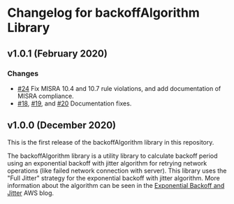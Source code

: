 # Changelog for backoffAlgorithm Library

## v1.0.1 (February 2020)

### Changes

- [#24](https://github.com/FreeRTOS/backoffAlgorithm/pull/24) Fix MISRA 10.4 and 10.7 rule violations, and add documentation of MISRA compliance.
- [#18](https://github.com/FreeRTOS/backoffAlgorithm/pull/18), [#19](https://github.com/FreeRTOS/backoffAlgorithm/pull/19), and [#20](https://github.com/FreeRTOS/backoffAlgorithm/pull/20) Documentation fixes.

## v1.0.0 (December 2020)

This is the first release of the backoffAlgorithm library in this repository.

The backoffAlgorithm library is a utility library to calculate backoff period using an exponential backoff with jitter algorithm for retrying network operations (like failed network connection with server).
This library uses the "Full Jitter" strategy for the exponential backoff with jitter algorithm.
More information about the algorithm can be seen in the [Exponential Backoff and Jitter](https://aws.amazon.com/blogs/architecture/exponential-backoff-and-jitter/) AWS blog.
